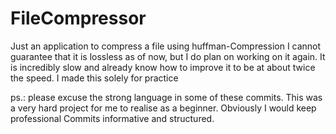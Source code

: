 # FileCompressor
Just an application to compress a file using huffman-Compression
I cannot guarantee that it is lossless as of now, but I do plan on working on it again. It is incredibly slow and already know how to improve it to be at about twice the speed.
I made this solely for practice


ps.:
please excuse the strong language in some of these commits. This was a very hard project for me to realise as a beginner. 
Obviously I would keep professional Commits informative and structured.

